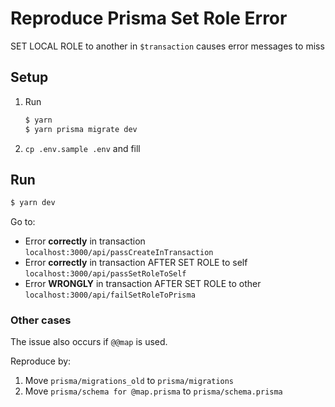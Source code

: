 # Reproduce Prisma Set Role Error
SET LOCAL ROLE to another in `$transaction` causes error messages to miss

## Setup

1. Run
    ```bash
    $ yarn
    $ yarn prisma migrate dev
    ```

2. `cp .env.sample .env` and fill

## Run

```bash
$ yarn dev
```

Go to:

- Error **correctly** in transaction `localhost:3000/api/passCreateInTransaction`
- Error **correctly** in transaction AFTER SET ROLE to self `localhost:3000/api/passSetRoleToSelf`
- Error **WRONGLY** in transaction AFTER SET ROLE to other `localhost:3000/api/failSetRoleToPrisma`

### Other cases

The issue also occurs if `@@map` is used.

Reproduce by: 

1. Move `prisma/migrations_old` to `prisma/migrations`
2. Move `prisma/schema for @map.prisma` to `prisma/schema.prisma`